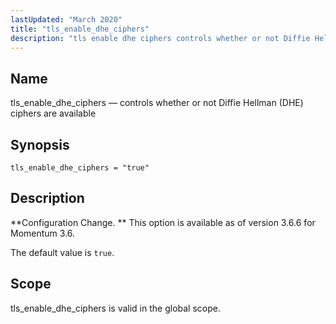 ```yaml
---
lastUpdated: "March 2020"
title: "tls_enable_dhe_ciphers"
description: "tls enable dhe ciphers controls whether or not Diffie Hellman DHE ciphers are available tls enable dhe ciphers true Configuration Change This option is available as of version 3 6 6 for Momentum 3 6 The default value is true tls enable dhe ciphers is valid in the global scope..."
---
```


<a name="conf.ref.tls_enable_dhe_ciphers"></a> 
## Name

tls_enable_dhe_ciphers — controls whether or not Diffie Hellman (DHE) ciphers are available

## Synopsis

`tls_enable_dhe_ciphers = "true"`

<a name="idp12099216"></a> 
## Description

**Configuration Change. ** This option is available as of version 3.6.6 for Momentum 3.6.

The default value is `true`.

<a name="idp12102832"></a> 
## Scope

tls_enable_dhe_ciphers is valid in the global scope.